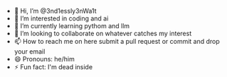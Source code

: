 - 👋 Hi, I’m @3nd1essly3nWa1t
- 👀 I’m interested in coding and ai
- 🌱 I’m currently learning pythom and llm
- 💞️ I’m looking to collaborate on whatever catches my interest
- 📫 How to reach me on here submit a pull request or commit and drop your email
- 😄 Pronouns: he/him
- ⚡ Fun fact: I'm dead inside

<!---
3nd1essly3nWa1t/3nd1essly3nWa1t is a ✨ special ✨ repository because its `README.md` (this file) appears on your GitHub profile.
You can click the Preview link to take a look at your changes.
--->
